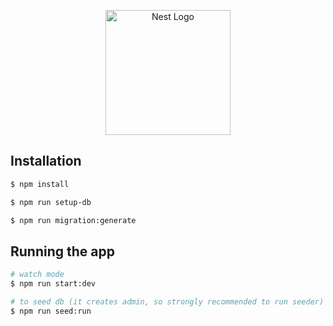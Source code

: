 <p align="center">
  <a href="http://nestjs.com/" target="blank"><img src="https://nestjs.com/img/logo-small.svg" width="200" alt="Nest Logo" /></a>
</p>

[circleci-image]: https://img.shields.io/circleci/build/github/nestjs/nest/master?token=abc123def456
[circleci-url]: https://circleci.com/gh/nestjs/nest

## Installation

```bash
$ npm install

$ npm run setup-db

$ npm run migration:generate
```

## Running the app

```bash
# watch mode
$ npm run start:dev

# to seed db (it creates admin, so strongly recommended to run seeder)
$ npm run seed:run
```
